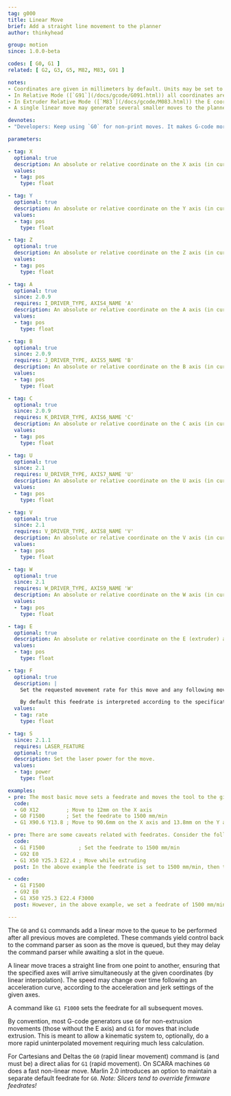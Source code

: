 ```yaml
---
tag: g000
title: Linear Move
brief: Add a straight line movement to the planner
author: thinkyhead

group: motion
since: 1.0.0-beta

codes: [ G0, G1 ]
related: [ G2, G3, G5, M82, M83, G91 ]

notes:
- Coordinates are given in millimeters by default. Units may be set to inches by [`G20`](/docs/gcode/G020.html).
- In Relative Mode ([`G91`](/docs/gcode/G091.html)) all coordinates are interpreted as relative, adding onto the previous position.
- In Extruder Relative Mode ([`M83`](/docs/gcode/M083.html)) the E coordinate is interpreted as relative, adding onto the previous E position.
- A single linear move may generate several smaller moves to the planner due to kinematics and bed leveling compensation. Printing performance can be tuned by adjusting segments-per-second.

devnotes:
- "Developers: Keep using `G0` for non-print moves. It makes G-code more adaptable to lasers, engravers, etc."

parameters:

- tag: X
  optional: true
  description: An absolute or relative coordinate on the X axis (in current units).
  values:
  - tag: pos
    type: float

- tag: Y
  optional: true
  description: An absolute or relative coordinate on the Y axis (in current units).
  values:
  - tag: pos
    type: float

- tag: Z
  optional: true
  description: An absolute or relative coordinate on the Z axis (in current units).
  values:
  - tag: pos
    type: float

- tag: A
  optional: true
  since: 2.0.9
  requires: I_DRIVER_TYPE, AXIS4_NAME 'A'
  description: An absolute or relative coordinate on the A axis (in current units).
  values:
  - tag: pos
    type: float

- tag: B
  optional: true
  since: 2.0.9
  requires: J_DRIVER_TYPE, AXIS5_NAME 'B'
  description: An absolute or relative coordinate on the B axis (in current units).
  values:
  - tag: pos
    type: float

- tag: C
  optional: true
  since: 2.0.9
  requires: K_DRIVER_TYPE, AXIS6_NAME 'C'
  description: An absolute or relative coordinate on the C axis (in current units).
  values:
  - tag: pos
    type: float

- tag: U
  optional: true
  since: 2.1
  requires: U_DRIVER_TYPE, AXIS7_NAME 'U'
  description: An absolute or relative coordinate on the U axis (in current units).
  values:
  - tag: pos
    type: float

- tag: V
  optional: true
  since: 2.1
  requires: V_DRIVER_TYPE, AXIS8_NAME 'V'
  description: An absolute or relative coordinate on the V axis (in current units).
  values:
  - tag: pos
    type: float

- tag: W
  optional: true
  since: 2.1
  requires: W_DRIVER_TYPE, AXIS9_NAME 'W'
  description: An absolute or relative coordinate on the W axis (in current units).
  values:
  - tag: pos
    type: float

- tag: E
  optional: true
  description: An absolute or relative coordinate on the E (extruder) axis (in current units). The E axis describes the position of the filament in terms of input to the extruder feeder.
  values:
  - tag: pos
    type: float

- tag: F
  optional: true
  description: |
    Set the requested movement rate for this move and any following moves. As with other `rate` parameters this value is specified in current units per minute.

    By default this feedrate is interpreted according to the specification for LinuxCNC default state (trivial kinematics, `CANON_XYZ` feed reference mode, Units-Per-Minute mode). For details, refer to the [LinuxCNC documentation](//linuxcnc.org/docs/html/gcode/machining-center.html#sub:feed-rate).
  values:
  - tag: rate
    type: float

- tag: S
  since: 2.1.1
  requires: LASER_FEATURE
  optional: true
  description: Set the laser power for the move.
  values:
  - tag: power
    type: float

examples:
- pre: The most basic move sets a feedrate and moves the tool to the given position.
  code:
  - G0 X12         ; Move to 12mm on the X axis
  - G0 F1500       ; Set the feedrate to 1500 mm/min
  - G1 X90.6 Y13.8 ; Move to 90.6mm on the X axis and 13.8mm on the Y axis

- pre: There are some caveats related with feedrates. Consider the following&#x3A;
  code:
  - G1 F1500           ; Set the feedrate to 1500 mm/min
  - G92 E0
  - G1 X50 Y25.3 E22.4 ; Move while extruding
  post: In the above example the feedrate is set to 1500 mm/min, then the tool is moved 50mm on the X axis and 25.3mm on the Y axis while extruding 22.4mm of filament between the two points.

- code:
  - G1 F1500
  - G92 E0
  - G1 X50 Y25.3 E22.4 F3000
  post: However, in the above example, we set a feedrate of 1500 mm/min on line 1 then do the move described above, accelerating to a feedrate of 3000 mm/min (if possible). The extrusion will accelerate along with the X and Y movement, so everything stays synchronized.

---
```


The `G0` and `G1` commands add a linear move to the queue to be performed after all previous moves are completed. These commands yield control back to the command parser as soon as the move is queued, but they may delay the command parser while awaiting a slot in the queue.

A linear move traces a straight line from one point to another, ensuring that the specified axes will arrive simultaneously at the given coordinates (by linear interpolation). The speed may change over time following an acceleration curve, according to the acceleration and jerk settings of the given axes.

A command like `G1 F1000` sets the feedrate for all subsequent moves.

By convention, most G-code generators use `G0` for non-extrusion movements (those without the E axis) and `G1` for moves that include extrusion. This is meant to allow a kinematic system to, optionally, do a more rapid uninterpolated movement requiring much less calculation.

For Cartesians and Deltas the `G0` (rapid linear movement) command is (and must be) a direct alias for `G1` (rapid movement). On SCARA machines `G0` does a fast non-linear move. Marlin 2.0 introduces an option to maintain a separate default feedrate for `G0`. *Note: Slicers tend to override firmware feedrates!*
